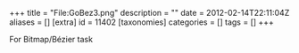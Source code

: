 +++
title = "File:GoBez3.png"
description = ""
date = 2012-02-14T22:11:04Z
aliases = []
[extra]
id = 11402
[taxonomies]
categories = []
tags = []
+++

For Bitmap/Bézier task

